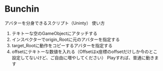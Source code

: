 # Bunchin
アバターを分身できるスクリプト（Uninty）
使い方
1. テキトーな空のGameObjectにアタッチする
2. インスペクターでorigin_Rootに元のアバターを指定する
3. target_Rootに動作をコピーするアバターを指定する
4. offsetにテキトーな数値を入れる（Offsetはx座標のoffsetだけしか今のとこ設定してないけど、ご自由に増やしてください）
Playすれば、普通に動きます
